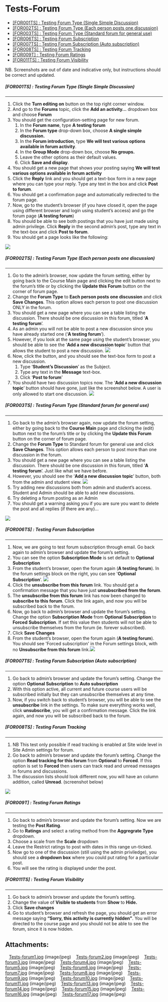 # Tests-Forum

-   [\[FOR001TS\] : Testing Forum Type (Single Simple Discussion)](#TestsForum-%5BFOR001TS%5D:TestingForumType(SingleSimpleDiscussion))
-   [\[FOR002TS\] : Testing Forum Type (Each person posts one discussion)](#TestsForum-%5BFOR002TS%5D:TestingForumType(Eachpersonpostsonediscussion))
-   [\[FOR003TS\] : Testing Forum Type (Standard forum for general use)](#TestsForum-%5BFOR003TS%5D:TestingForumType(Standardforumforgeneraluse))
-   [\[FOR006TS\] : Testing Forum Subscription](#TestsForum-%5BFOR006TS%5D:TestingForumSubscription)
-   [\[FOR007TS\] : Testing Forum Subscription (Auto subscription)](#TestsForum-%5BFOR007TS%5D:TestingForumSubscription(Autosubscription))
-   [\[FOR008TS\] : Testing Forum Tracking](#TestsForum-%5BFOR008TS%5D:TestingForumTracking)
-   [\[FOR009T\] : Testing Forum Ratings](#TestsForum-%5BFOR009T%5D:TestingForumRatings)
-   [\[FOR011TS\] : Testing Forum Visibility](#TestsForum-%5BFOR011TS%5D:TestingForumVisibility)

NB. Screenshots are out of date and indicative only, but instructions should be correct and updated.

##### \[FOR001TS\] : Testing Forum Type (Single Simple Discussion)

------------------------------------------------------------------------

1.  Click the **Turn editing on** button on the top right corner window.
2.  And go to the **Forums** topic, click the **Add an activity…** dropdown box and choose **Forum**
3.  You should get the configuration-setting page for new forum.
    1.  In the **Forum name**, type **A testing forum**
    2.  In the **Forum type** drop-down box, choose **A single simple discussion.**
    3.  In the **Forum introduction**, type **We will test various options available in forum activity**.
    4.  In the **Group Mode** drop-down box, choose **No groups.**
    5.  Leave the other options as their default values.
    6.  Click **Save and display**.
4.  You should get a new page that shows your posting saying **We will test various options available in forum activity**
5.  Click the **Reply** link and you should get a text-box form in a new page where you can type your reply. Type any text in the box and click **Post to forum**.
6.  You should get a confirmation page and automatically redirected to the forum page.
7.  Now, go to the student’s browser (if you have closed it, open the page using different browser and login using student’s access) and go the forum page (**A testing forum**)
8.  You should be able to see both postings that you have just made using admin privilege. Click **Reply** in the second admin’s post, type any text in the text-box and click **Post to forum**.
9.  You should get a page looks like the following:

![](attachments/26512101/26902713.jpg)

##### \[FOR002TS\] : Testing Forum Type (Each person posts one discussion)

------------------------------------------------------------------------

1.  Go to the admin’s browser, now update the forum setting, either by going back to the Course Main page and clicking the edit button next to the forum’s title or by clicking the **Update this Forum** button on the corner of forum page.
2.  Change the **Forum Type** to **Each person posts one discussion** and click **Save Changes**. This option allows each person to post one discussion ONLY in the forum.
3.  You should get a new page where you can see a table listing the discussion. There should be one discussion in this forum, titled ‘**A testing forum**’.
4.  As an admin you will not be able to post a new discussion since you have already started one (‘**A testing forum**’).
5.  However, if you look at the same page using the student’s browser, you should be able to see the ‘**Add a new discussion topic**’ button that allows the student to post a new discussion.
    ![](attachments/26512101/26902714.jpg)
6.  Now, click the button, and you should see the text-box form to post a new discussion.
    1.  Type ‘**Student’s Discussion**’ as the Subject.
    2.  Type any text in the **Message** text-box.
    3.  Click ‘**Post to forum**’
7.  You should have two discussion topics now. The ‘**Add a new discussion topic**’ button should have gone, just like the screenshot below. A user is only allowed to start one discussion. ![](attachments/26512101/26902715.jpg)

##### \[FOR003TS\] : Testing Forum Type (Standard forum for general use)

------------------------------------------------------------------------

1.  Go back to the admin’s browser again, now update the forum setting, either by going back to the **Course Main** page and clicking the (edit) button next to the forum’s title or by clicking the **Update this Forum** button on the corner of forum page.
2.  Change the **Forum Type** to Standard forum for general use and click **Save Changes**. This option allows each person to post more than one discussion in the forum.
3.  You should get a new page where you can see a table listing the discussion. There should be one discussion in this forum, titled ‘**A testing forum**’. Just like what we have before.
4.  However, you should see the ‘**Add a new discussion topic**’ button, both from the admin and student view. ![](attachments/26512101/26902716.jpg)
5.  Try adding new discussions both from admin and student’s access. Student and Admin should be able to add new discussions.
6.  Try deleting a forum posting as an Admin
7.  You should get a warning asking you if you are sure you want to delete the post and all replies (if there are any)...

![](attachments/26512101/26902717.jpg)

##### \[FOR006TS\] : Testing Forum Subscription

------------------------------------------------------------------------

1.  Now, we are going to test forum subscription through email. Go back again to admin’s browser and update the forum’s setting.
2.  You can see the option **Subscription Mode** is set default to **Optional Subscription**
3.  From the student’s browser, open the forum again (**A testing forum**). In the forum settings block on the right, you can see '**Optional Subscription**'. ![](attachments/26512101/26902721.jpg)
4.  Click the **unsubscribe from this forum** link. You should get a confirmation message that you have just **unsubscribed from the forum**.
5.  The **unsubscribe from this forum** link has now been changed to **subscribe to this forum**. Click the link again, and now you will be subscribed back to the forum.
6.  Now, go back to admin’s browser and update the forum’s setting. Change the option **Subscription Mode** from **Optional Subscription** to **Forced** **Subscription**. If set this value then students will not be able to unsubscribe themselves from the forum (ie. forever subscribed).
7.  Click **Save Changes**
8.  From the student’s browser, open the forum again (**A testing forum**). You should see 'Forced subscription' in the Forum settings block, with no **Unsubscribe from this forum** link.![](attachments/26512101/26902722.jpg)

##### \[FOR007TS\] : Testing Forum Subscription (Auto subscription)

------------------------------------------------------------------------

1.  Go back to admin’s browser and update the forum’s setting. Change the option **Optional Subscription** to **Auto subscription**
2.  With this option active, all current and future course users will be subscribed initially but they can unsubscribe themselves at any time.
3.  Now, if you switch back to student’s browser, you will be able to see the **unsubscribe** link in the settings. To make sure everything works well, click **unsubscribe**, you will get a confirmation message. Click the link again, and now you will be subscribed back to the forum.

##### \[FOR008TS\] : Testing Forum Tracking

------------------------------------------------------------------------

1.  NB This test only possible if read tracking is enabled at Site wide level in Site Admin settings for forum.
2.  Go back to admin’s browser and update the forum’s setting. Change the option **Read tracking for this forum** from **Optional** to **Forced**. If this option is set to **Forced** then users can track read and unread messages in forums and discussions.
3.  The discussion lists should look different now, you will have an column addition, called **Unread**. (screenshot below)

![](attachments/26512101/26902723.jpg)

##### \[FOR009T\] : Testing Forum Ratings

------------------------------------------------------------------------

1.  Go back to admin’s browser and update the forum’s setting. Now we are testing the **Post Rating**.
2.  Go to **Ratings** and select a rating method from the **Aggregrate Type** dropdown.
3.  Choose a scale from the **Scale** dropdown
4.  Leave the Restrict ratings to post with dates in this range un-ticked. 
5.  Now go to one of the discussion (still using the admin priviledge), you should see a **dropdown box** where you could put rating for a particular post.
6.  You will see the rating is displayed under the post. 

##### \[FOR011TS\] : Testing Forum Visibility

------------------------------------------------------------------------

1.  Go back to admin’s browser and update the forum’s setting.
2.  Change the value of **Visible to students** from **Show** to **Hide.**
3.  Click **Save changes**
4.  Go to student’s browser and refresh the page, you should get an error message saying **“Sorry, this activity is currently hidden”**. You will be directed to the course page and you should not be able to see the forum, since it is now hidden.

## Attachments:

<img src="images/icons/bullet_blue.gif" width="8" height="8" /> [Tests-forum1.jpg](attachments/26512101/26902713.jpg) (image/jpeg)
<img src="images/icons/bullet_blue.gif" width="8" height="8" /> [Tests-forum2.jpg](attachments/26512101/26902714.jpg) (image/jpeg)
<img src="images/icons/bullet_blue.gif" width="8" height="8" /> [Tests-forum3.jpg](attachments/26512101/26902715.jpg) (image/jpeg)
<img src="images/icons/bullet_blue.gif" width="8" height="8" /> [Tests-forum4.jpg](attachments/26512101/26902716.jpg) (image/jpeg)
<img src="images/icons/bullet_blue.gif" width="8" height="8" /> [Tests-forum5.jpg](attachments/26512101/26902717.jpg) (image/jpeg)
<img src="images/icons/bullet_blue.gif" width="8" height="8" /> [Tests-forum6.jpg](attachments/26512101/26902718.jpg) (image/jpeg)
<img src="images/icons/bullet_blue.gif" width="8" height="8" /> [Tests-forum7.jpg](attachments/26512101/26902719.jpg) (image/jpeg)
<img src="images/icons/bullet_blue.gif" width="8" height="8" /> [Tests-forum8.jpg](attachments/26512101/26902720.jpg) (image/jpeg)
<img src="images/icons/bullet_blue.gif" width="8" height="8" /> [Tests-forum9.jpg](attachments/26512101/26902721.jpg) (image/jpeg)
<img src="images/icons/bullet_blue.gif" width="8" height="8" /> [Tests-forum10.jpg](attachments/26512101/26902722.jpg) (image/jpeg)
<img src="images/icons/bullet_blue.gif" width="8" height="8" /> [Tests-forum11.jpg](attachments/26512101/26902723.jpg) (image/jpeg)
<img src="images/icons/bullet_blue.gif" width="8" height="8" /> [Tests-forum13.jpg](attachments/26512101/26902724.jpg) (image/jpeg)
<img src="images/icons/bullet_blue.gif" width="8" height="8" /> [Tests-forum14.jpg](attachments/26512101/26902725.jpg) (image/jpeg)
<img src="images/icons/bullet_blue.gif" width="8" height="8" /> [Tests-forum15.jpg](attachments/26512101/26902726.jpg) (image/jpeg)
<img src="images/icons/bullet_blue.gif" width="8" height="8" /> [Tests-forum16.jpg](attachments/26512101/26902727.jpg) (image/jpeg)
<img src="images/icons/bullet_blue.gif" width="8" height="8" /> [Tests-forum17.jpg](attachments/26512101/26902728.jpg) (image/jpeg)

